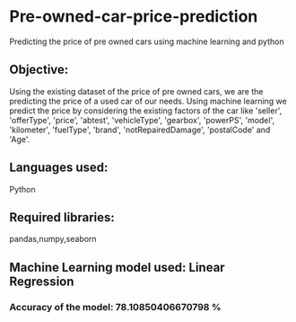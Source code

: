 
# Pre-owned-car-price-prediction
Predicting the price of pre owned cars using machine learning and python

## Objective:
Using the existing dataset of the price of pre owned cars, we are the predicting the price of a used car of our needs. Using machine learning we predict the price by considering the existing factors of the car like 'seller', 'offerType', 'price', 'abtest', 'vehicleType', 'gearbox', 'powerPS', 'model', 'kilometer', 'fuelType', 'brand', 'notRepairedDamage', 'postalCode' and 'Age'. 

## Languages used:
Python

## Required libraries: 
pandas,numpy,seaborn

## Machine Learning model used: Linear Regression

### Accuracy of the model: 78.10850406670798 %
